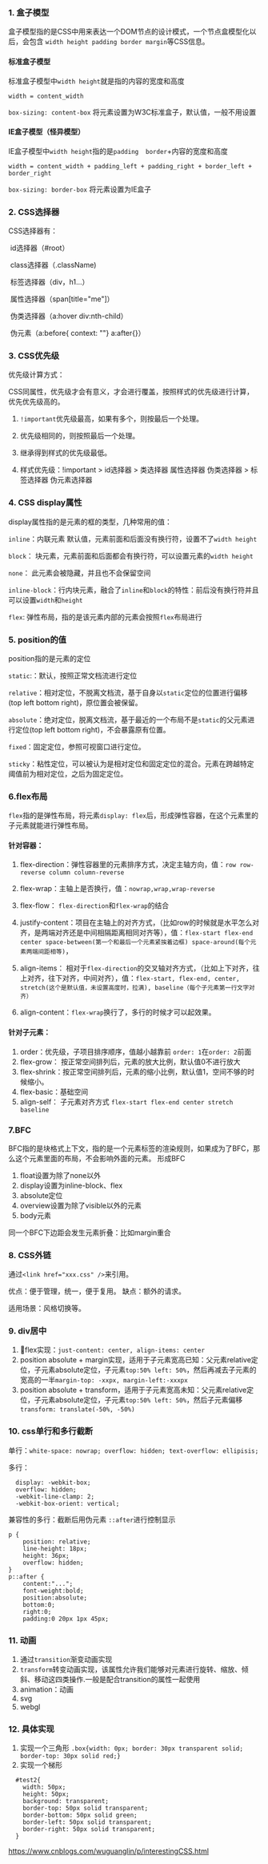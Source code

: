 ### 1. 盒子模型

盒子模型指的是CSS中用来表达一个DOM节点的设计模式，一个节点盒模型化以后，会包含 ```width height padding border margin```等CSS信息。

#### 标准盒子模型

标准盒子模型中```width height```就是指的内容的宽度和高度

```width = content_width```

```box-sizing: content-box``` 将元素设置为W3C标准盒子，默认值，一般不用设置

#### IE盒子模型（怪异模型）

IE盒子模型中```width height```指的是```padding  border```+内容的宽度和高度

```width = content_width + padding_left + padding_right + border_left + border_right```

```box-sizing: border-box``` 将元素设置为IE盒子

### 2. CSS选择器

CSS选择器有：

​		id选择器（#root）

​		class选择器（.className)

​		标签选择器（div，h1...）

​		属性选择器（span[title="me"]）

​		伪类选择器（a:hover div:nth-child）

​		伪元素（a:before{ context: ""} a:after{}）

### 3. CSS优先级

优先级计算方式：

CSS同属性，优先级才会有意义，才会进行覆盖，按照样式的优先级进行计算，优先优先级高的。
1. ```!important```优先级最高，如果有多个，则按最后一个处理。

2. 优先级相同的，则按照最后一个处理。

3. 继承得到样式的优先级最低。

4. 样式优先级：!important > id选择器 > 类选择器 属性选择器 伪类选择器 > 标签选择器 伪元素选择器

### 4. CSS display属性

display属性指的是元素的框的类型，几种常用的值：

```inline```：内联元素 默认值，元素前面和后面没有换行符，设置不了```width height```

```block```： 块元素，元素前面和后面都会有换行符，可以设置元素的```width height```

```none```： 此元素会被隐藏，并且也不会保留空间

```inline-block```：行内块元素，融合了```inline```和``block``的特性：前后没有换行符并且可以设置`width`和`height`

`flex`: 弹性布局，指的是该元素内部的元素会按照`flex`布局进行


### 5. position的值

position指的是元素的定位

`static`:：默认，按照正常文档流进行定位

`relative`：相对定位，不脱离文档流，基于自身以`static`定位的位置进行偏移 (top left bottom right)，原位置会被保留。

`absolute`：绝对定位，脱离文档流，基于最近的一个布局不是`static`的父元素进行定位(top left bottom right)，不会暴露原有位置。

`fixed`：固定定位，参照可视窗口进行定位。

`sticky`：粘性定位，可以被认为是相对定位和固定定位的混合。元素在跨越特定阈值前为相对定位，之后为固定定位。


### 6.flex布局

`flex`指的是弹性布局，将元素`display: flex`后，形成弹性容器，在这个元素里的子元素就能进行弹性布局。

#### 针对容器：

1. flex-direction：弹性容器里的元素排序方式，决定主轴方向，值：`row row-reverse column column-reverse`
2. flex-wrap：主轴上是否换行，值：`nowrap,wrap,wrap-reverse`
3. flex-flow： `flex-direction`和`flex-wrap`的结合
4. justify-content：项目在主轴上的对齐方式，（比如row的时候就是水平怎么对齐，是两端对齐还是中间相隔距离相同对齐等），值：`flex-start flex-end center space-between(第一个和最后一个元素紧挨着边框) space-around(每个元素两端间距相等)`，
5. align-items： 相对于`flex-direction`的交叉轴对齐方式，（比如上下对齐，往上对齐，往下对齐，中间对齐），值：`flex-start, flex-end, center, stretch(这个是默认值，未设置高度时，拉满), baseline（每个子元素第一行文字对齐）`
	
6. align-content：`flex-wrap`换行了，多行的时候才可以起效果。

#### 针对子元素：

1. order：优先级，子项目排序顺序，值越小越靠前 `order: 1`在`order: 2`前面
2. flex-grow： 按正常空间排列后，元素的放大比例，默认值0不进行放大
3. flex-shrink：按正常空间排列后，元素的缩小比例，默认值1，空间不够的时候缩小。
4. flex-basic：基础空间
5. align-self： 子元素对齐方式 `flex-start flex-end center stretch baseline`

### 7.BFC

BFC指的是块格式上下文，指的是一个元素标签的渲染规则，如果成为了BFC，那么这个元素里面的布局，不会影响外面的元素。
形成BFC

1. float设置为除了none以外
2. display设置为inline-block、flex
3. absolute定位
4. overview设置为除了visible以外的元素
5. body元素

同一个BFC下边距会发生元素折叠：比如margin重合


### 8. CSS外链

通过`<link href="xxx.css" />`来引用。

优点：便于管理，统一，便于复用。
缺点：额外的请求。

适用场景：风格切换等。

### 9. div居中

1. flex实现：`just-content: center, align-items: center`
2. position absolute + margin实现，适用于子元素宽高已知：父元素relative定位，子元素absolute定位，子元素`top:50% left: 50%`，然后再减去子元素的宽高的一半`margin-top: -xxpx, margin-left:-xxxpx`
3. position absolute + transform，适用于子元素宽高未知：父元素relative定位，子元素absolute定位，子元素`top:50% left: 50%`，然后子元素偏移`transform: translate(-50%, -50%)`


### 10. css单行和多行截断
单行：`white-space: nowrap; overflow: hidden; text-overflow: ellipisis;`

多行：
```
  display: -webkit-box;
  overflow: hidden;
  -webkit-line-clamp: 2;
  -webkit-box-orient: vertical;
```

兼容性的多行：截断后用伪元素 `::after`进行控制显示

```
p {
    position: relative;
    line-height: 18px;
    height: 36px;
    overflow: hidden;
}
p::after {
    content:"...";
    font-weight:bold;
    position:absolute;
    bottom:0;
    right:0;
    padding:0 20px 1px 45px;
```

### 11. 动画
1. 通过`transition`渐变动画实现
2. `transform`转变动画实现，该属性允许我们能够对元素进行旋转、缩放、倾斜、移动这四类操作.一般是配合transition的属性一起使用
3. animation：动画
4. svg
5. webgl


### 12. 具体实现

1. 实现一个三角形
`.box{width: 0px; border: 30px transparent solid; border-top: 30px solid red;}`
2. 实现一个梯形
  ```
    #test2{
      width: 50px;
      height: 50px;
      background: transparent;
      border-top: 50px solid transparent;
      border-bottom: 50px solid green;
      border-left: 50px solid transparent;
      border-right: 50px solid transparent;
    }
  ```

https://www.cnblogs.com/wuguanglin/p/interestingCSS.html